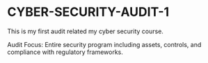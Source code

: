 # CYBER-SECURITY-AUDIT-1
This is my first audit related my cyber security course.


Audit Focus: Entire security program including assets, controls, and compliance with regulatory frameworks.

